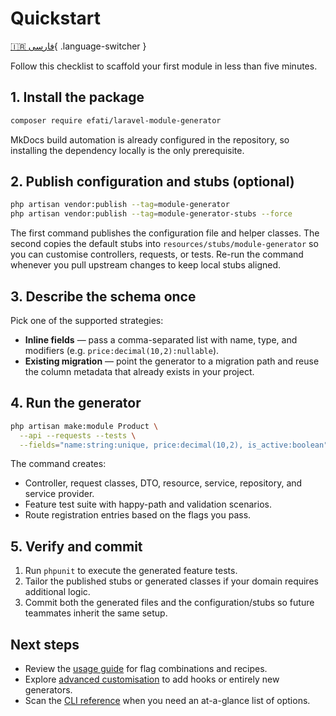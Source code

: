 # Quickstart

[🇮🇷 فارسی](/fa/quickstart/){ .language-switcher }

Follow this checklist to scaffold your first module in less than five minutes.

## 1. Install the package

```bash
composer require efati/laravel-module-generator
```

MkDocs build automation is already configured in the repository, so installing the dependency locally is the only prerequisite.

## 2. Publish configuration and stubs (optional)

```bash
php artisan vendor:publish --tag=module-generator
php artisan vendor:publish --tag=module-generator-stubs --force
```

The first command publishes the configuration file and helper classes. The second copies the default stubs into `resources/stubs/module-generator` so you can customise controllers, requests, or tests. Re-run the command whenever you pull upstream changes to keep local stubs aligned.

## 3. Describe the schema once

Pick one of the supported strategies:

- **Inline fields** — pass a comma-separated list with name, type, and modifiers (e.g. `price:decimal(10,2):nullable`).
- **Existing migration** — point the generator to a migration path and reuse the column metadata that already exists in your project.

## 4. Run the generator

```bash
php artisan make:module Product \
  --api --requests --tests \
  --fields="name:string:unique, price:decimal(10,2), is_active:boolean"
```

The command creates:

- Controller, request classes, DTO, resource, service, repository, and service provider.
- Feature test suite with happy-path and validation scenarios.
- Route registration entries based on the flags you pass.

## 5. Verify and commit

1. Run `phpunit` to execute the generated feature tests.
2. Tailor the published stubs or generated classes if your domain requires additional logic.
3. Commit both the generated files and the configuration/stubs so future teammates inherit the same setup.

## Next steps

- Review the [usage guide](/en/usage/) for flag combinations and recipes.
- Explore [advanced customisation](/en/advanced/) to add hooks or entirely new generators.
- Scan the [CLI reference](/en/reference/) when you need an at-a-glance list of options.
